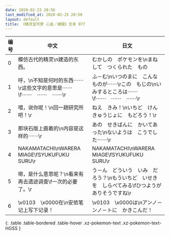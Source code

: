 ```yaml
---
date: 2020-02-23 20:56
last_modified_at: 2020-02-25 20:50
layout: default
title: 《精灵宝可梦 心金／魂银》文本 077
---
```

| 编号 | 中文 | 日文 |
| ---- | ---- | ---- |
| 0 | 模仿古代的精灵\n建造的东西。 | むかしの　ポケモンを\nまねして　つくられた　もの |
| 1 | 呼，\n不知是何时的东西⋯⋯\r这些文字的意思是⋯⋯\f⋯⋯　⋯⋯　⋯⋯\r | ふ－む\nいつのまに　こんなものが⋯⋯\rこの　もじの\nいみするところは⋯⋯\f⋯⋯　⋯⋯　⋯⋯\r |
| 2 | 喂，说你呢！\n回一趟研究所吧！\r | ねえ　きみ！\nいちど　けんきゅうじょに　もどろう！\r |
| 3 | 那块石版上画着的\n内容是这样的⋯⋯\r | あの　せきばんに　かいてあった\nないようは　こうでした⋯⋯\r |
| 4 | NAKAMATACHI\nWARERA　MIAGE\fSYUKUFUKU　SURU\r | NAKAMATACHI\nWARERA　MIAGE\fSYUKUFUKU　SURU\r |
| 5 | 嗯，是什么意思呢？\n看来有再去遗迹调查\f一次的必要了。\r | う－ん　どういう　いみ　だろう？\nもういちど　いせきを　しらべてみる\fひつようが　ありそうですね\r |
| 6 | \v0103　\x0000在\n安侬笔记上写下记录！ | \v0103　\x0000は\nアンノ－ンノ－トに　かきこんだ！ |
{: .table .table-bordered .table-hover .xz-pokemon-text .xz-pokemon-text-HGSS }